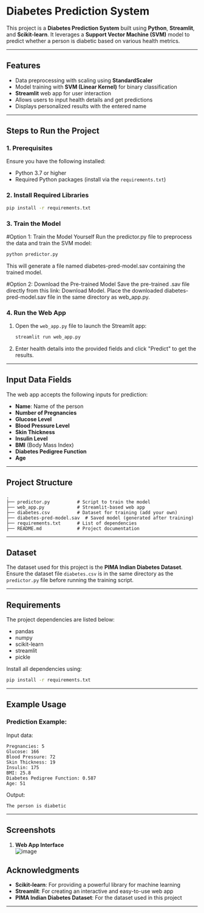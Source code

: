 
# Diabetes Prediction System

This project is a **Diabetes Prediction System** built using **Python**, **Streamlit**, and **Scikit-learn**. It leverages a **Support Vector Machine (SVM)** model to predict whether a person is diabetic based on various health metrics.

---

## Features

- Data preprocessing with scaling using **StandardScaler**
- Model training with **SVM (Linear Kernel)** for binary classification
- **Streamlit** web app for user interaction
- Allows users to input health details and get predictions
- Displays personalized results with the entered name

---

## Steps to Run the Project

### 1. Prerequisites
Ensure you have the following installed:
- Python 3.7 or higher
- Required Python packages (install via the `requirements.txt`)

### 2. Install Required Libraries
```bash
pip install -r requirements.txt
```

### 3. Train the Model
#Option 1: Train the Model Yourself
Run the predictor.py file to preprocess the data and train the SVM model:
   ```bash
   python predictor.py
   ```
This will generate a file named diabetes-pred-model.sav containing the trained model.

#Option 2: Download the Pre-trained Model
Save the pre-trained .sav file directly from this link: Download Model.
Place the downloaded diabetes-pred-model.sav file in the same directory as web_app.py.

### 4. Run the Web App
1. Open the `web_app.py` file to launch the Streamlit app:
   ```bash
   streamlit run web_app.py
   ```
2. Enter health details into the provided fields and click "Predict" to get the results.

---

## Input Data Fields

The web app accepts the following inputs for prediction:
- **Name**: Name of the person
- **Number of Pregnancies**
- **Glucose Level**
- **Blood Pressure Level**
- **Skin Thickness**
- **Insulin Level**
- **BMI** (Body Mass Index)
- **Diabetes Pedigree Function**
- **Age**

---

## Project Structure

```
.
├── predictor.py          # Script to train the model
├── web_app.py            # Streamlit-based web app
├── diabetes.csv          # Dataset for training (add your own)
├── diabetes-pred-model.sav  # Saved model (generated after training)
├── requirements.txt      # List of dependencies
├── README.md             # Project documentation
```

---

## Dataset

The dataset used for this project is the **PIMA Indian Diabetes Dataset**. Ensure the dataset file `diabetes.csv` is in the same directory as the `predictor.py` file before running the training script.

---

## Requirements

The project dependencies are listed below:
- pandas
- numpy
- scikit-learn
- streamlit
- pickle

Install all dependencies using:
```bash
pip install -r requirements.txt
```

---

## Example Usage

### Prediction Example:
Input data:
```
Pregnancies: 5
Glucose: 166
Blood Pressure: 72
Skin Thickness: 19
Insulin: 175
BMI: 25.8
Diabetes Pedigree Function: 0.587
Age: 51
```

Output:
```
The person is diabetic
```

---

## Screenshots

1. **Web App Interface**  
  ![image](https://github.com/user-attachments/assets/0ca6ebb1-f841-4a06-a229-51f63ccf99a8)


## Acknowledgments

- **Scikit-learn**: For providing a powerful library for machine learning
- **Streamlit**: For creating an interactive and easy-to-use web app
- **PIMA Indian Diabetes Dataset**: For the dataset used in this project

---

